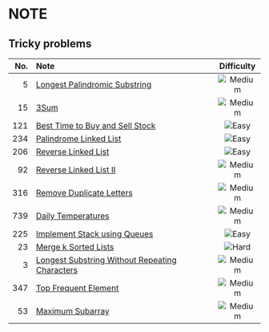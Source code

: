 # NOTE

## Tricky problems

| No. | Note | Difficulty |
| -: | :- | :-: |
| 5 | [Longest Palindromic Substring][p5] | ![Medium](https://img.shields.io/badge/Medium-yellow) |
| 15 | [3Sum][p15] | ![Medium](https://img.shields.io/badge/Medium-yellow) |
| 121 | [Best Time to Buy and Sell Stock][p121] | ![Easy](https://img.shields.io/badge/Easy-green) |
| 234 | [Palindrome Linked List][p234] | ![Easy](https://img.shields.io/badge/Easy-green) |
| 206 | [Reverse Linked List][p206] | ![Easy](https://img.shields.io/badge/Easy-green) |
| 92 | [Reverse Linked List II][p92] | ![Medium](https://img.shields.io/badge/Medium-yellow) |
| 316 | [Remove Duplicate Letters][p316] | ![Medium](https://img.shields.io/badge/Medium-yellow) |
| 739 | [Daily Temperatures][p739] | ![Medium](https://img.shields.io/badge/Medium-yellow) |
| 225 | [Implement Stack using Queues][p225] | ![Easy](https://img.shields.io/badge/Easy-green) |
| 23 | [Merge k Sorted Lists][p23] | ![Hard](https://img.shields.io/badge/Hard-red) |
| 3 | [Longest Substring Without Repeating Characters][p3] | ![Medium](https://img.shields.io/badge/Medium-yellow) |
| 347 | [Top Frequent Element][p347] | ![Medium](https://img.shields.io/badge/Medium-yellow) |
| 53 | [Maximum Subarray][p53] | ![Medium](https://img.shields.io/badge/Medium-yellow) |

[p5]: ./problems/basic/5/README.md
[p15]: ./problems/basic/15/README.md
[p121]: ./problems/basic/121/README.md
[p234]: ./problems/basic/234/README.md
[p206]: ./problems/basic/206/README.md
[p92]: ./problems/basic/92/README.md
[p316]: ./problems/basic/316/README.md
[p739]: ./problems/basic/739/README.md
[p225]: ./problems/basic/225/README.md
[p23]: ./problems/basic/23/README.md
[p3]: ./problems/basic/3/README.md
[p347]: ./problems/basic/347/README.md
[p53]: ./problems/basic/53/README.md
